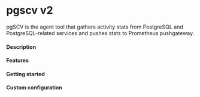 # pgscv v2
pgSCV is the agent tool that gathers activity stats from PostgreSQL and PostgreSQL-related services and pushes stats to Prometheus pushgateway.

#### Description

#### Features

#### Getting started

#### Custom configuration
